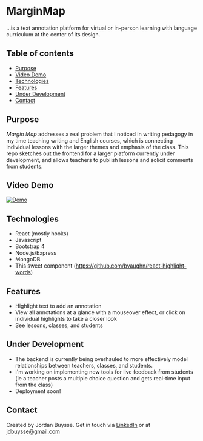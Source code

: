 # MarginMap
...is a text annotation platform for virtual or in-person learning with language curriculum at the center of its design. 

## Table of contents
* [Purpose](#purpose)
* [Video Demo](#video-demo)
* [Technologies](#technologies)
* [Features](#features)
* [Under Development](#development) 
* [Contact](#contact)

## Purpose <a name="purpose"></a>
*Margin Map* addresses a real problem that I noticed in writing pedagogy in my time teaching writing and English courses, which is connecting individual lessons with the larger themes and emphasis of the class. This repo sketches out the frontend for a larger platform currently under development, and allows teachers to publish lessons and solicit comments from students.

## Video Demo <a name="video-demo"></a>
[![Demo](/images/mmdemo.PNG)](https://youtu.be/fa2LViDEblI)

## Technologies <a name="technologies"></a>
* React (mostly hooks)
* Javascript
* Bootstrap 4
* Node.js/Express
* MongoDB
* This sweet component (https://github.com/bvaughn/react-highlight-words)

## Features <a name="features"></a>
- Highlight text to add an annotation
- View all annotations at a glance with a mouseover effect, or click on individual highlights to take a closer look
- See lessons, classes, and students

## Under Development <a name="development"></a>
- The backend is currently being overhauled to more effectively model relationships between teachers, classes, and students.
- I'm working on implementing new tools for live feedback from students (ie a teacher posts a multiple choice question and gets real-time input from the class)
- Deployment soon!

## Contact <a name="contact"></a>
Created by Jordan Buysse. Get in touch via [LinkedIn](https://www.linkedin.com/in/jdbuysse) or at <jdbuysse@gmail.com>


